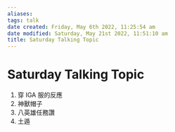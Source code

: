 ```yaml
---
aliases: 
tags: talk 
date created: Friday, May 6th 2022, 11:25:54 am
date modified: Saturday, May 21st 2022, 11:51:10 am
title: Saturday Talking Topic
---
```


# Saturday Talking Topic

1. 穿 IGA 服的反應
2. 神獸帽子
3. 八英雄任務讚
4. 土遁